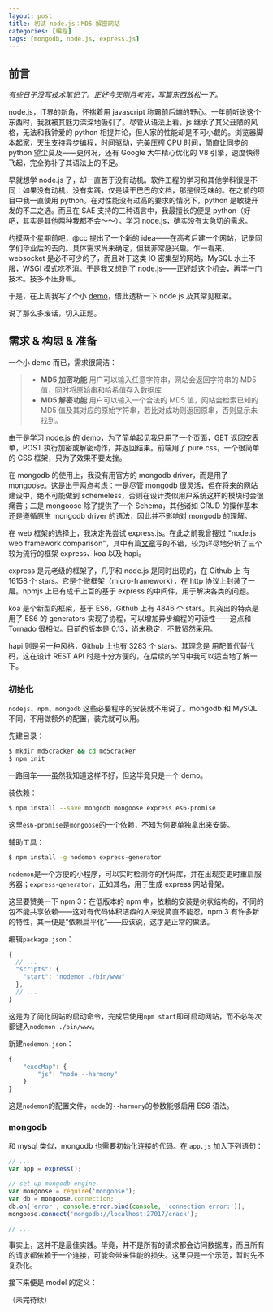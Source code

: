 ```yaml
---
layout: post
title: 初试 node.js：MD5 解密网站
categories: [编程]
tags: [mongodb, node.js, express.js]
---
```


## 前言

_有些日子没写技术笔记了。正好今天刚月考完，写篇东西放松一下。_

node.js，IT界的新角，怀揣着用 javascript 称霸前后端的野心。一年前听说这个东西时，我就被其魅力深深地吸引了。尽管从语法上看，js 继承了其父丑陋的风格，无法和我钟爱的 python 相提并论，但人家的性能却是不可小觑的。浏览器脚本起家，天生支持异步编程，时间驱动，完美压榨 CPU 时间，简直让同步的 python 望尘莫及——更何况，还有 Google 大牛精心优化的 V8 引擎，速度快得飞起，完全弥补了其语法上的不足。

早就想学 node.js 了，却一直苦于没有动机。软件工程的学习和其他学科很是不同：如果没有动机，没有实践，仅是读干巴巴的文档，那是很乏味的。在之前的项目中我一直使用 python。在对性能没有过高的要求的情况下，python 是敏捷开发的不二之选。而且在 SAE 支持的三种语言中，我最擅长的便是 python（好吧，其实是其他两种我都不会～～）。学习 node.js，确实没有太急切的需求。

约摸两个星期前吧，@cc 提出了一个新的 idea——在高考后建一个网站，记录同学们毕业后的去向。具体需求尚未确定，但我非常感兴趣。乍一看来，websocket 是必不可少的了，而且对于这类 IO 密集型的网站，MySQL 水土不服，WSGI 模式吃不消。于是我又想到了 node.js——正好趁这个机会，再学一门技术。技多不压身嘛。

于是，在上周我写了个小 [demo](https://github.com/hsfzxjy/md5crack/)，借此透析一下 node.js 及其常见框架。

说了那么多废话，切入正题。

## 需求 & 构思 & 准备

一个小 demo 而已，需求很简洁：

> + **MD5 加密功能** 用户可以输入任意字符串，网站会返回字符串的 MD5 值，同时将原始串和哈希值存入数据库
> + **MD5 解密功能** 用户可以输入一个合法的 MD5 值，网站会检索已知的 MD5 值及其对应的原始字符串，若比对成功则返回原串，否则显示未找到。

由于是学习 node.js 的 demo，为了简单起见我只用了一个页面，GET 返回空表单，POST 执行加密或解密动作，并返回结果。前端用了 pure.css，一个很简单的 CSS 框架，只为了效果不要太挫。

在 mongodb 的使用上，我没有用官方的 mongodb driver，而是用了 mongoose。这是出于两点考虑：一是尽管 mongodb 很灵活，但在将来的网站建设中，绝不可能做到 schemeless，否则在设计类似用户系统这样的模块时会很痛苦；二是 mongoose 除了提供了一个 Schema，其他诸如 CRUD 的操作基本还是遵循原生 mongodb driver 的语法，因此并不影响对 mongodb 的理解。

在 web 框架的选择上，我决定先尝试 express.js。在此之前我曾搜过 "node.js web framework comparison"，其中有篇[文章](https://www.airpair.com/node.js/posts/nodejs-framework-comparison-express-koa-hapi)写的不错，较为详尽地分析了三个较为流行的框架 express、koa 以及 hapi。

express 是元老级的框架了，几乎和 node.js 是同时出现的，在 Github 上 有 16158 个 stars。它是个微框架（micro-framework），在 http 协议上封装了一层。npmjs 上已有成千上百的基于 express 的中间件，用于解决各类的问题。

koa 是个新型的框架，基于 ES6，Github 上有 4846 个 stars。其突出的特点是用了 ES6 的 generators 实现了协程，可以增加异步编程的可读性——这点和 Tornado 很相似。目前的版本是 0.13，尚未稳定，不敢贸然采用。

hapi 则是另一种风格，Github 上也有 3283 个 stars。其理念是 用配置代替代码，这在设计 REST API 时是十分方便的，在后续的学习中我可以适当地了解一下。

### 初始化

`nodejs`、`npm`、`mongodb` 这些必要程序的安装就不用说了。mongodb 和 MySQL 不同，不用做额外的配置，装完就可以用。

先建目录：

```sh
$ mkdir md5cracker && cd md5cracker
$ npm init
```

一路回车——虽然我知道这样不好，但这毕竟只是一个 demo。

装依赖：

```sh
$ npm install --save mongodb mongoose express es6-promise
```

这里`es6-promise`是`mongoose`的一个依赖，不知为何要单独拿出来安装。

辅助工具：

```sh
$ npm install -g nodemon express-generator
```

`nodemon`是一个方便的小程序，可以实时检测你的代码库，并在出现变更时重启服务器；`express-generator`，正如其名，用于生成 express 网站骨架。

这里要赞美一下 npm 3：在低版本的 npm 中，依赖的安装是树状结构的，不同的包不能共享依赖——这对有代码体积洁癖的人来说简直不能忍。npm 3 有许多新的特性，其一便是“依赖扁平化”——应该说，这才是正常的做法。

编辑`package.json`：

```js
{
  // ...
  "scripts": {
    "start": "nodemon ./bin/www"
  },
  // ...
}
```

这是为了简化网站的启动命令，完成后使用`npm start`即可启动网站，而不必每次都键入`nodemon ./bin/www`。

新建`nodemon.json`：

```js
{
    "execMap": {
        "js": "node --harmony"
    }
}
```

这是`nodemon`的配置文件，`node`的`--harmony`的参数能够启用 ES6 语法。

### mongodb

和 mysql 类似，mongodb 也需要初始化连接的代码。在 `app.js` 加入下列语句：

```js
// ...
var app = express();

// set up mongodb engine.
var mongoose = require('mongoose');
var db = mongoose.connection;
db.on('error', console.error.bind(console, 'connection error:'));
mongoose.connect('mongodb://localhost:27017/crack');

// ...
```

事实上，这并不是最佳实践。毕竟，并不是所有的请求都会访问数据库，而且所有的请求都依赖于一个连接，可能会带来性能的损失。这里只是一个示范，暂时先不复杂化。

接下来便是 model 的定义：

（未完待续）